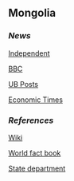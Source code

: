 ## Mongolia ##

### _News_ ###

[Independent](https://www.independent.co.uk/topic/Mongolia)

[BBC](https://www.bbc.com/news/topics/cjnwl8q4qm2t/mongolia)

[UB Posts](http://theubposts.com/)

[Economic Times](https://economictimes.indiatimes.com/topic/Mongolia)

[]()

[]()

[]()

[]()

### _References_ ###
[Wiki](https://en.wikipedia.org/wiki/Mongolia)

[World fact book](https://www.cia.gov/library/publications/resources/the-world-factbook/geos/mg.html)

[State department](https://www.state.gov/countries-areas/mongolia/)
